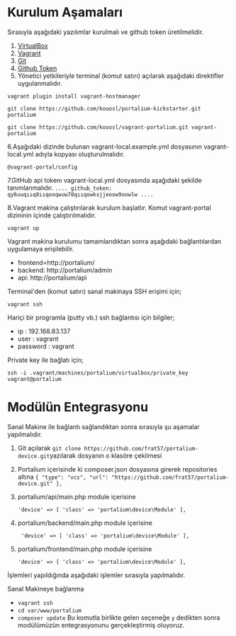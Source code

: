# Kurulum Aşamaları 
  
  Sırasıyla aşağıdaki yazılımlar kurulmalı ve github token üretilmelidir.
  
 1. <a href="https://www.virtualbox.org/wiki/Downloads">VirtualBox</a>
 2. <a href="https://www.vagrantup.com/downloads.html">Vagrant</a>
 3. <a href="https://www.git-scm.com/">Git</a>
 4. <a href="https://github.com/settings/tokens">Github Token</a>
 5. Yönetici yetkileriyle terminal (komut satırı) açılarak aşağıdaki direktifler uygulanmalıdır.
 
 
 `vagrant plugin install vagrant-hostmanager`
 
 `git clone https://github.com/kouosl/portalium-kickstarter.git portalium`
 
 `git clone https://github.com/kouosl/vagrant-portalium.git vagrant-portalium`
 

6.Aşağıdaki dizinde bulunan vagrant-local.example.yml dosyasının vagrant-local.yml adıyla kopyası oluşturulmalıdır.

  `@vagrant-portal/config`
  
7.GitHub api tokenı vagrant-local.yml dosyasında aşağıdaki şekilde tanımlanmalıdır.
`
....
github_token: qy6uuqııq8ııqooqwuw78qııqowksjjeoow9oowlw
....
`

8.Vagrant makina çalıştırılarak kurulum başlatlır. Komut vagrant-portal dizininin içinde çalıştırılmalıdır.

`vagrant up`

Vagrant makina kurulumu tamamlandıktan sonra aşağıdaki bağlantılardan uygulamaya erişilebilir.

* frontend=http://portalium/
* backend: http://portalium/admin
* api: http://portalium/api

Terminal'den (komut satırı) sanal makinaya SSH erişimi için;

`vagrant ssh`

Hariçi bir programla (putty vb.) ssh bağlantısı için bilgiler;

* ip : 192.168.83.137
* user : vagrant
* password : vagrant

Private key ile bağlatı için;

`ssh -i .vagrant/machines/portalium/virtualbox/private_key vagrant@portalium`

# Modülün Entegrasyonu

Sanal Makine ile bağlantı sağlandıktan sonra sırasıyla şu aşamalar yapılmalıdır.

1. Git açılarak `git clone https://github.com/frat57/portalium-device.git`yazılarak dosyanın o klasöre çekilmesi

2. Portalium içerisinde ki composer.json dosyasına girerek repositories altına 
  `{
            "type": "vcs",
            "url": "https://github.com/frat57/portalium-device.git"
        },`
        
        
3. portalium/api/main.php  module içerisine 

   `'device' => [
            'class' => 'portalium\device\Module'
        ],`
        
4. portalium/backend/main.php  module içerisine

    ` 'device' => [
            'class' => 'portalium\device\Module'
        ],`
        
        
5. portalium/frontend/main.php module içerisine

     `'device' => [
            'class' => 'portalium\device\Module'
        ],`
        
        
 İşlemleri yapıldığında aşağıdaki işlemler sırasıyla yapılmalıdır.
 
 Sanal Makineye bağlanma
 * `vagrant ssh`
 * `cd var/www/portalium`
 * `composer update` Bu komutla birlikte gelen seçeneğe `y` dedikten sonra modülümüzün entegrasyonunu gerçekleştirmiş oluyoruz.
